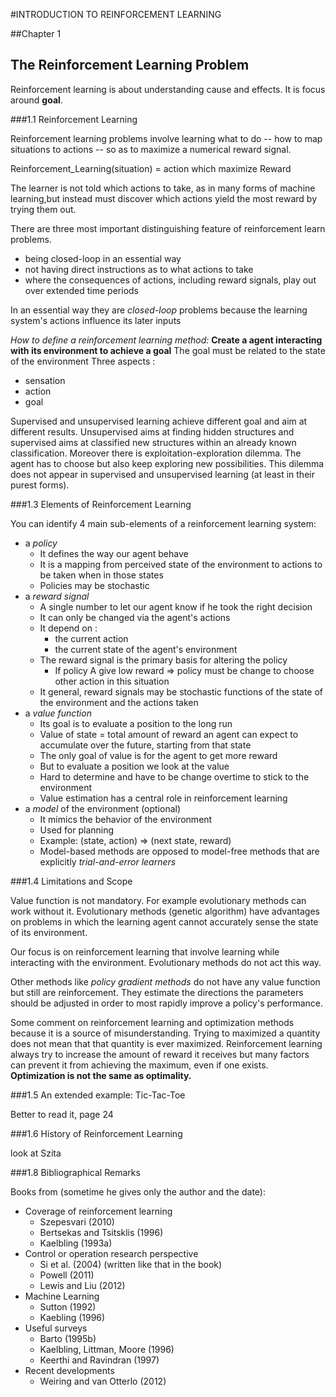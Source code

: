 #INTRODUCTION TO REINFORCEMENT LEARNING

##Chapter 1
## The Reinforcement Learning Problem

Reinforcement learning is about understanding cause and effects. It is focus around **goal**.

###1.1 Reinforcement Learning

Reinforcement learning problems involve learning what to do -- how to map situations to actions -- so as to maximize a numerical reward signal.

Reinforcement_Learning(situation) = action which maximize Reward

The learner is not told which actions to take, as in many forms of machine learning,but instead must discover which actions yield the most reward by trying them out.

There are three most important distinguishing feature of reinforcement learn  problems.
- being closed-loop in an essential way
- not having direct instructions as to what actions to take
- where the consequences of actions, including reward signals, play out over extended time periods


In an essential way they are *closed-loop* problems because the learning system's actions influence its later inputs

*How to define a reinforcement learning method:*
**Create a agent interacting with its environment to achieve a goal**
The goal must be related to the state of the environment
Three aspects :
- sensation
- action
- goal

Supervised and unsupervised learning achieve different goal and aim at different results.
Unsupervised aims at finding hidden structures and supervised aims at classified new structures within an already known classification.
Moreover there is exploitation-exploration dilemma. The agent has to choose but also keep exploring new possibilities.
This dilemma does not appear in supervised and unsupervised learning (at least in their purest forms).


###1.3 Elements of Reinforcement Learning

You can identify 4 main sub-elements of a reinforcement learning system:
- a *policy*
  - It defines the way our agent behave
  - It is a mapping from perceived state of the environment to actions to be taken when in those states
  - Policies may be stochastic
- a *reward signal*
  - A single number to let our agent know if he took the right decision
  - It can only be changed via the agent's actions
  - It depend on :
    - the current action
    - the current state of the agent's environment
  - The reward signal is the primary basis for altering the policy
    - If policy A give low reward => policy must be change to choose other action in this situation
  - It general, reward signals may be stochastic functions of the state of the environment and the actions taken
- a *value function*
  - Its goal is to evaluate a position to the long run
  - Value of state = total amount of reward an agent can expect to accumulate over the future, starting from that state
  - The only goal of value is for the agent to get more reward
  - But to evaluate a position we look at the value
  - Hard to determine and have to be change overtime to stick to the environment
  - Value estimation has a central role in reinforcement learning
- a *model* of the environment (optional)
  - It mimics the behavior of the environment
  - Used for planning
  - Example: (state, action) => (next state, reward)
  - Model-based methods are opposed to model-free methods that are explicitly *trial-and-error learners*

###1.4 Limitations and Scope

Value function is not mandatory. For example evolutionary methods can work without it.
Evolutionary methods (genetic algorithm) have advantages on problems in which the learning agent cannot accurately sense the state of its environment.

Our focus is on reinforcement learning that involve learning while interacting with the environment.
Evolutionary methods do not act this way.

Other methods like *policy gradient methods* do not have any value function but still are reinforcement.
They estimate the directions the parameters should be adjusted in order to most rapidly improve a policy's performance.

Some comment on reinforcement learning and optimization methods because it is a source of misunderstanding.
Trying to maximized a quantity does not mean that that quantity is ever maximized.
Reinforcement learning always try to increase the amount of reward it receives but many factors can prevent it from achieving the maximum, even if one exists.
**Optimization is not the same as optimality.**

###1.5 An extended example: Tic-Tac-Toe

Better to read it, page 24

###1.6 History of Reinforcement Learning

look at Szita

###1.8 Bibliographical Remarks

Books from (sometime he gives only the author and the date):
- Coverage of reinforcement learning
  - Szepesvari (2010)
  - Bertsekas and Tsitsklis (1996)
  - Kaelbling (1993a)
- Control or operation research perspective
  - Si et al. (2004) (written like that in the book)
  - Powell (2011)
  - Lewis and Liu (2012)
- Machine Learning
  - Sutton (1992)
  - Kaebling (1996)
- Useful surveys
  - Barto (1995b)
  - Kaelbling, Littman, Moore (1996)
  - Keerthi and Ravindran (1997)
- Recent developments
  - Weiring and van Otterlo (2012)
